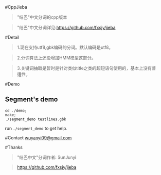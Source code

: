 #CppJieba
>"结巴"中文分词的cpp版本

>"结巴"中文分词详见:https://github.com/fxsjy/jieba

#Detail
>1.现在支持utf8,gbk编码的分词。默认编码是utf8。

>2.分词算法上还没增加HMM模型这部分。

>3.关键词抽取是暂时是针对类似title之类的超短语句使用的，基本上没有普适性。


#Demo

## Segment's demo
```
cd ./demo;
make;
./segment_demo testlines.gbk
```
run `./segment_demo` to get help.

#Contact
wuyanyi09@gmail.com

#Thanks
>"结巴中文"分词作者: SunJunyi

>https://github.com/fxsjy/jieba


